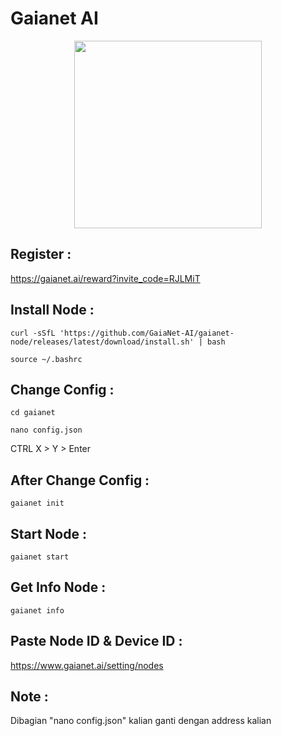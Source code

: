 # Gaianet AI

<p align="center">
  <img height="300" height="auto" src="https://github.com/SchoolOfAirdrop/Files/blob/main/photo_2024-11-24_03-14-44.jpg">
</p>

## Register :
https://gaianet.ai/reward?invite_code=RJLMiT

## Install Node :
```
curl -sSfL 'https://github.com/GaiaNet-AI/gaianet-node/releases/latest/download/install.sh' | bash
```
```
source ~/.bashrc
```
## Change Config :
```
cd gaianet
```
```
nano config.json
```
CTRL X > Y > Enter
## After Change Config :
```
gaianet init
```
## Start Node :
```
gaianet start 
```
## Get Info Node :
```
gaianet info
```
## Paste Node ID & Device ID :
https://www.gaianet.ai/setting/nodes

## Note :
Dibagian "nano config.json" kalian ganti dengan address kalian
